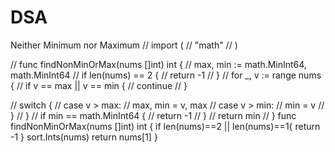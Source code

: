 # DSA
Neither Minimum nor Maximum
// import (
// 	"math"
// )

// func findNonMinOrMax(nums []int) int {
// 	max, min := math.MinInt64, math.MinInt64
// 	if len(nums) == 2 {
// 		return -1
// 	}
// 	for _, v := range nums {
// 		if v == max || v == min {
// 			continue
// 		}

// 		switch {
// 		case v > max:
// 			max, min = v, max
// 		case v > min:
// 			min = v
// 		}
// 	}
//     if min == math.MinInt64 {
//         return -1
//     }
//     return min
// }
func findNonMinOrMax(nums []int) int {
if len(nums)==2 || len(nums)==1{
return -1
}
sort.Ints(nums)
return nums[1]
}
